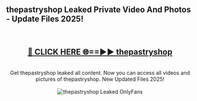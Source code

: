 <h2>thepastryshop Leaked Private Video And Photos - Update Files 2025!</h2>
<br>
<div align="center">
<h2><a href="https://betterlinks.top/A2PfLJ" rel="nofollow">🔴 CLICK HERE 🌐==►► thepastryshop</a></h2>
<br>
Get thepastryshop leaked all content. Now you can access all videos and pictures of thepastryshop. New Updated Files 2025!
<br>
<br>
<a href="https://betterlinks.top/A2PfLJ" rel="nofollow" data-target="animated-image.originalLink"><img src="https://i.imgur.com/dJHk4Zq.gif" alt="thepastryshop Leaked  OnlyFans" style="max-width: 100%; display: inline-block;" data-target="animated-image.originalImage"></a>
</div>
<br>
